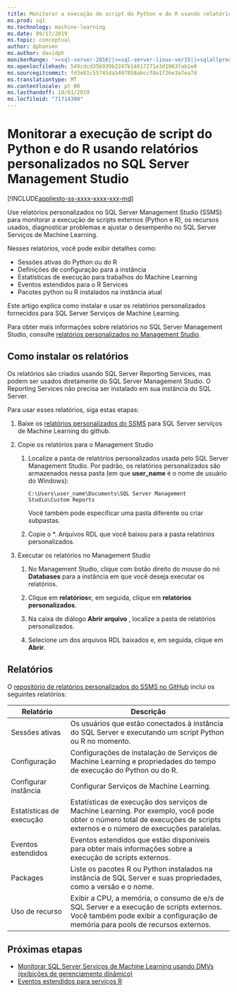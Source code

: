 ```yaml
---
title: Monitorar a execução de script do Python e do R usando relatórios personalizados no SSMS
ms.prod: sql
ms.technology: machine-learning
ms.date: 09/17/2019
ms.topic: conceptual
author: dphansen
ms.author: davidph
monikerRange: '>=sql-server-2016||>=sql-server-linux-ver15||=sqlallproducts-allversions'
ms.openlocfilehash: 549cdcd35b939b2247b14817271e3d1063fab1e0
ms.sourcegitcommit: fd3e81c55745da5497858abccf8e1f26e3a7ea7d
ms.translationtype: MT
ms.contentlocale: pt-BR
ms.lasthandoff: 10/01/2019
ms.locfileid: "71714390"
---
```

# <a name="monitor-python-and-r-script-execution-using-custom-reports-in-sql-server-management-studio"></a>Monitorar a execução de script do Python e do R usando relatórios personalizados no SQL Server Management Studio
[!INCLUDE[appliesto-ss-xxxx-xxxx-xxx-md](../../includes/appliesto-ss-xxxx-xxxx-xxx-md.md)]

Use relatórios personalizados no SQL Server Management Studio (SSMS) para monitorar a execução de scripts externos (Python e R), os recursos usados, diagnosticar problemas e ajustar o desempenho no SQL Server Serviços de Machine Learning.

Nesses relatórios, você pode exibir detalhes como:

- Sessões ativas do Python ou do R
- Definições de configuração para a instância
- Estatísticas de execução para trabalhos do Machine Learning
- Eventos estendidos para o R Services
- Pacotes python ou R instalados na instância atual

Este artigo explica como instalar e usar os relatórios personalizados fornecidos para SQL Server Serviços de Machine Learning.

Para obter mais informações sobre relatórios no SQL Server Management Studio, consulte [relatórios personalizados no Management Studio](../../ssms/object/custom-reports-in-management-studio.md).

## <a name="how-to-install-the-reports"></a>Como instalar os relatórios

Os relatórios são criados usando SQL Server Reporting Services, mas podem ser usados diretamente do SQL Server Management Studio. O Reporting Services não precisa ser instalado em sua instância do SQL Server.

Para usar esses relatórios, siga estas etapas:

1. Baixe os [relatórios personalizados do SSMS](https://github.com/Microsoft/sql-server-samples/tree/master/samples/features/machine-learning-services/ssms-custom-reports) para SQL Server serviços de Machine Learning do github.

2. Copie os relatórios para o Management Studio

    1. Localize a pasta de relatórios personalizados usada pelo SQL Server Management Studio. Por padrão, os relatórios personalizados são armazenados nessa pasta (em que **user_name** é o nome de usuário do Windows):

        `C:\Users\user_name\Documents\SQL Server Management Studio\Custom Reports`

       Você também pode especificar uma pasta diferente ou criar subpastas.

    2. Copie o *. Arquivos RDL que você baixou para a pasta relatórios personalizados.

3. Executar os relatórios no Management Studio

    1. No Management Studio, clique com botão direito do mouse do nó **Databases** para a instância em que você deseja executar os relatórios.

    2. Clique em **relatórios**e, em seguida, clique em **relatórios personalizados**.

    3. Na caixa de diálogo **Abrir arquivo** , localize a pasta de relatórios personalizados.

    4. Selecione um dos arquivos RDL baixados e, em seguida, clique em **Abrir**.

## <a name="reports"></a>Relatórios

O [repositório de relatórios personalizados do SSMS no GitHub](https://github.com/Microsoft/sql-server-samples/tree/master/samples/features/machine-learning-services/ssms-custom-reports) inclui os seguintes relatórios:

| Relatório | Descrição |
|-|-|
| Sessões ativas | Os usuários que estão conectados à instância do SQL Server e executando um script Python ou R no momento. |
| Configuração | Configurações de instalação de Serviços de Machine Learning e propriedades do tempo de execução do Python ou do R. |
| Configurar instância | Configurar Serviços de Machine Learning. |
| Estatísticas de execução | Estatísticas de execução dos serviços de Machine Learning. Por exemplo, você pode obter o número total de execuções de scripts externos e o número de execuções paralelas. |
| Eventos estendidos | Eventos estendidos que estão disponíveis para obter mais informações sobre a execução de scripts externos. |
| Packages | Liste os pacotes R ou Python instalados na instância de SQL Server e suas propriedades, como a versão e o nome. |
| Uso de recurso | Exibir a CPU, a memória, o consumo de e/s de SQL Server e a execução de scripts externos. Você também pode exibir a configuração de memória para pools de recursos externos. |

## <a name="next-steps"></a>Próximas etapas

- [Monitorar SQL Server Serviços de Machine Learning usando DMVs (exibições de gerenciamento dinâmico)](monitor-sql-server-machine-learning-services-using-dynamic-management-views.md)
- [Eventos estendidos para serviços R](../r/extended-events-for-sql-server-r-services.md)
